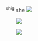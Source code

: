  <p align="center"

ㅤ  <br> ㅤ  <br> ㅤ  <br> ㅤ  <br> ㅤ  <br> ㅤ  <br> ㅤ  <br> 

 <p align="center"

 <sup>shig</sup> <kbd>she</kbd> <img src="https://enchantments.carrd.co/assets/images/gallery06/b1b181cd.gif?v=976bb919"/>
</p>
 <p align="center">
<img src="https://i.pinimg.com/564x/91/4e/24/914e24a6363cfde3346f11560ce50bca.jpg" />
 </p>
 <p align="center"

![](https://komarev.com/ghpvc/?username=nightwlng&color=020203&label=🦴)

ㅤ  <br> ㅤ  <br> ㅤ  <br> ㅤ  <br> ㅤ  <br> ㅤ  <br> ㅤ  <br> 

 
</p>
